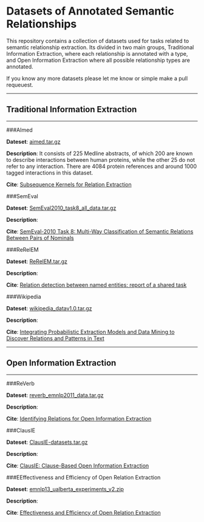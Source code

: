 Datasets of Annotated Semantic Relationships
============================================

This repository contains a collection of datasets used for tasks related to semantic relationship extraction. Its divided in two main groups, Traditional Information Extraction, where each relationship is annotated with a type, and Open Information Extraction where all possible relationship types are annotated.

If you know any more datasets please let me know or simple make a pull requeuest.

----

Traditional Information Extraction
----
----

###AImed 

**Dateset**: [aimed.tar.gz](aimed.tar.gz)

**Description**: It consists of 225 Medline abstracts, of which 200 are known to describe interactions between human proteins, while the other 25 do not refer to any interaction. There are 4084 protein references and around 1000 tagged interactions in this dataset.

**Cite**: [Subsequence Kernels for Relation Extraction](aimed_erk-nips-05.pdf)




###SemEval

**Dateset**: [SemEval2010_task8_all_data.tar.gz](SemEval2010_task8_all_data.tar.gz)

**Description**: 

**Cite**: [SemEval-2010 Task 8: Multi-Way Classification of Semantic Relations Between Pairs of Nominals](semeval.pdf)


###ReRelEM

**Dateset**: [ReRelEM.tar.gz](ReRelEM.tar.gz)

**Description**: 

**Cite**: [Relation detection between named entities: report of a shared task](ReRelEM_FreitasetalSEW2009.pdf)
    
  
###Wikipedia

**Dateset**: [wikipedia_datav1.0.tar.gz](wikipedia_datav1.0.tar.gz)

**Description**: 

**Cite**: [Integrating Probabilistic Extraction Models and Data Mining
to Discover Relations and Patterns in Text](wikipedia_culotta06integrating.pdf)
  
  
  

----

Open Information Extraction
----
----



###ReVerb

**Dateset**: [reverb_emnlp2011_data.tar.gz](reverb_emnlp2011_data.tar.gz)

**Description**: 

**Cite**: [Identifying Relations for Open Information Extraction](reverb_Fader-emnlp11.pdf)
  
  
  
  
###ClausIE

**Dateset**: [ClausIE-datasets.tar.gz](ClausIE-datasets.tar.gz)

**Description**: 

**Cite**: [ClausIE: Clause-Based Open Information Extraction](clausie_delcorro13clausie.pdf)
  
  
  
  
###EEffectiveness and Efficiency of Open Relation Extraction

**Dateset**: [emnlp13_ualberta_experiments_v2.zip](Effectiveness_emnlp13_ualberta_experiments_v2.zip)

**Description**: 

**Cite**: [Effectiveness and Efficiency of Open Relation Extraction](Effectiveness_OIE.pdf)
